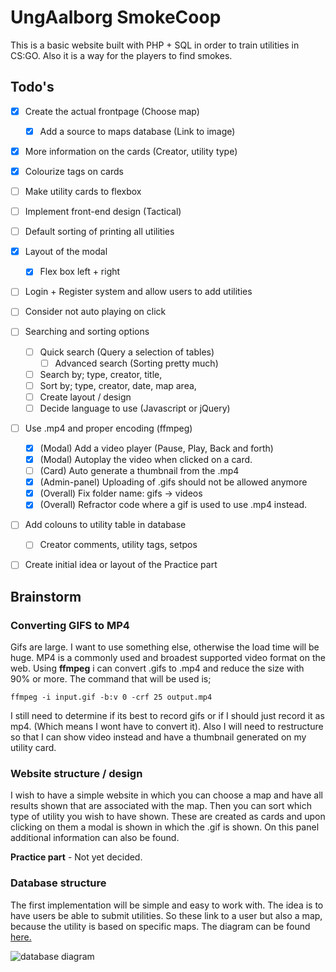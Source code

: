 # UngAalborg SmokeCoop

This is a basic website built with PHP + SQL in order to train utilities in CS:GO. Also it is a way for the players to find smokes.



## Todo's

- [x] Create the actual frontpage (Choose map)
  - [x] Add a source to maps database (Link to image)
- [x] More information on the cards (Creator, utility type)
- [x] Colourize tags on cards
- [ ] Make utility cards to flexbox
- [ ] Implement front-end design (Tactical)
- [ ] Default sorting of printing all utilities
- [x] Layout of the modal 
  - [x] Flex box left + right
- [ ] Login + Register system and allow users to add utilities
- [ ] Consider not auto playing on click
- [ ] Searching and sorting options 
  - [ ] Quick search (Query a selection of tables)
    - [ ] Advanced search (Sorting pretty much)
  - [ ] Search by; type, creator, title, 
  - [ ] Sort by; type, creator, date, map area, 
  - [ ] Create layout / design
  - [ ] Decide language to use (Javascript or jQuery)
- [ ] Use .mp4 and proper encoding (ffmpeg)
  - [x] (Modal) Add a video player (Pause, Play, Back and forth) 
  - [x] (Modal) Autoplay the video when clicked on a card.
  - [ ] (Card) Auto generate a thumbnail from the .mp4
  - [x] (Admin-panel) Uploading of .gifs should not be allowed anymore
  - [x] (Overall) Fix folder name: gifs -> videos
  - [x] (Overall) Refractor code where a gif is used to use .mp4 instead.
- [ ] Add colouns to utility table in database
  - [ ] Creator comments, utility tags, setpos
- [ ] Create initial idea or layout of the Practice part



## Brainstorm

### Converting GIFS to MP4

Gifs are large. I want to use something else, otherwise the load time will be huge. MP4 is a commonly used and broadest supported video format on the web. Using **ffmpeg** i can convert .gifs to .mp4 and reduce the size with 90% or more. The command that will be used is;

```ffmpeg -i input.gif -b:v 0 -crf 25 output.mp4```

I still need to determine if its best to record gifs or if I should just record it as mp4. (Which means I wont have to convert it). Also I will need to restructure so that I can show video instead and have a thumbnail generated on my utility card.



### Website structure / design

I wish to have a simple website in which you can choose a map and have all results shown that are associated with the map. Then you can sort which type of utility you wish to have shown. These are created as cards and upon clicking on them a modal is shown in which the .gif is shown. On this panel additional information can also be found.

**Practice part** - Not yet decided.



### Database structure

The first implementation will be simple and easy to work with. The idea is to have users be able to submit utilities. So these link to a user but also a map, because the utility is based on specific maps. The diagram can be found [here.](https://dbdiagram.io/d/5d8caec6ff5115114db4a7af)

![database diagram](images/database-structure.png "Database diagram")

